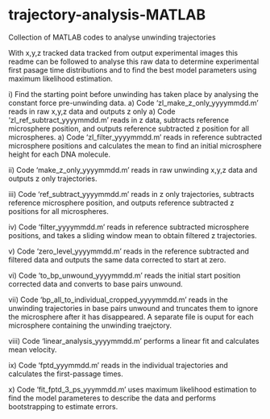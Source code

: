 # trajectory-analysis-MATLAB
Collection of MATLAB codes to analyse unwinding trajectories

With x,y,z tracked data tracked from output experimental images this readme can be followed to analyse this raw data to determine experimental first pasage time distributions and to find the best model parameters using maximum likelihood estimation.

i) Find the starting point before unwinding has taken place by analysing the constant force pre-unwinding data. a) Code ‘zl_make_z_only_yyyymmdd.m’ reads in raw x,y,z data and outputs z only a) Code ‘zl_ref_subtract_yyyymmdd.m’ reads in z data, subtracts reference microsphere position, and outputs reference subtracted z position for all microspheres. a) Code ‘zl_filter_yyyymmdd.m’ reads in reference subtracted microsphere positions and calculates the mean to find an initial microsphere height for each DNA molecule.

ii) Code ‘make_z_only_yyyymmdd.m’ reads in raw unwinding x,y,z data and outputs z only trajectories.

iii) Code ‘ref_subtract_yyyymmdd.m’ reads in z only trajectories, subtracts reference microsphere position, and outputs reference subtracted z positions for all microspheres.

iv) Code ‘filter_yyyymmdd.m’ reads in reference subtracted microsphere positions, and takes a sliding window mean to obtain filtered z trajectories.

v) Code ‘zero_level_yyyymmdd.m’ reads in the reference subtracted and filtered data and outputs the same data corrected to start at zero.

vi) Code ‘to_bp_unwound_yyyymmdd.m’ reads the initial start position corrected data and converts to base pairs unwound.

vii) Code ‘bp_all_to_individual_cropped_yyyymmdd.m’ reads in the unwinding trajectories in base pairs unwound and truncates them to ignore the microsphere after it has disappeared. A separate file is ouput for each microsphere containing the unwinding traejctory.

viii) Code ‘linear_analysis_yyyymmdd.m’ performs a linear fit and calculates mean velocity.

ix) Code ‘fptd_yyymmdd.m’ reads in the individual trajectories and calculates the first-passage times.

x) Code ‘fit_fptd_3_ps_yyymmdd.m’ uses maximum likelihood estimation to find the model parameteres to describe the data and performs bootstrapping to estimate errors.
